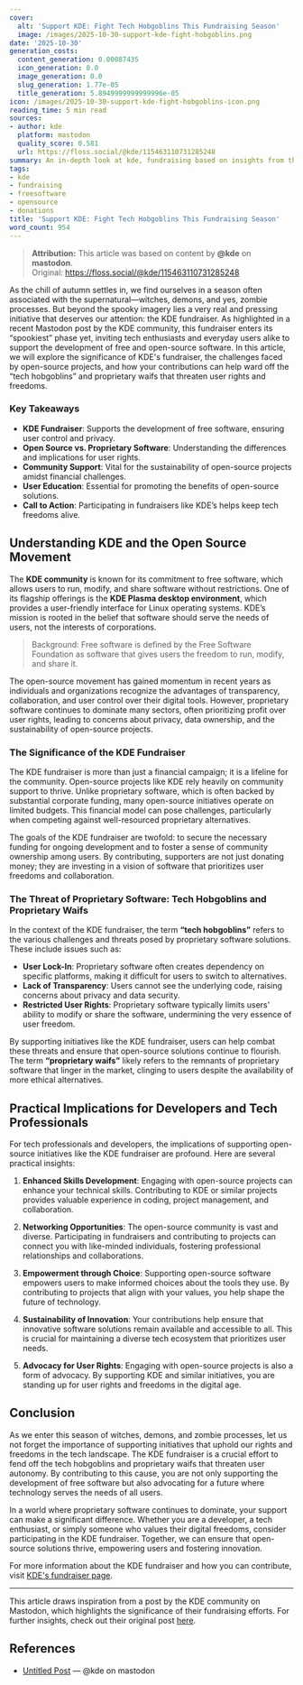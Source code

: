 ```yaml
---
cover:
  alt: 'Support KDE: Fight Tech Hobgoblins This Fundraising Season'
  image: /images/2025-10-30-support-kde-fight-hobgoblins.png
date: '2025-10-30'
generation_costs:
  content_generation: 0.00087435
  icon_generation: 0.0
  image_generation: 0.0
  slug_generation: 1.77e-05
  title_generation: 5.8949999999999996e-05
icon: /images/2025-10-30-support-kde-fight-hobgoblins-icon.png
reading_time: 5 min read
sources:
- author: kde
  platform: mastodon
  quality_score: 0.581
  url: https://floss.social/@kde/115463110731285248
summary: An in-depth look at kde, fundraising based on insights from the tech community.
tags:
- kde
- fundraising
- freesoftware
- opensource
- donations
title: 'Support KDE: Fight Tech Hobgoblins This Fundraising Season'
word_count: 954
---
```


> **Attribution:** This article was based on content by **@kde** on **mastodon**.  
> Original: https://floss.social/@kde/115463110731285248

As the chill of autumn settles in, we find ourselves in a season often associated with the supernatural—witches, demons, and yes, zombie processes. But beyond the spooky imagery lies a very real and pressing initiative that deserves our attention: the KDE fundraiser. As highlighted in a recent Mastodon post by the KDE community, this fundraiser enters its “spookiest” phase yet, inviting tech enthusiasts and everyday users alike to support the development of free and open-source software. In this article, we will explore the significance of KDE's fundraiser, the challenges faced by open-source projects, and how your contributions can help ward off the “tech hobgoblins” and proprietary waifs that threaten user rights and freedoms.

### Key Takeaways
- **KDE Fundraiser**: Supports the development of free software, ensuring user control and privacy.
- **Open Source vs. Proprietary Software**: Understanding the differences and implications for user rights.
- **Community Support**: Vital for the sustainability of open-source projects amidst financial challenges.
- **User Education**: Essential for promoting the benefits of open-source solutions.
- **Call to Action**: Participating in fundraisers like KDE’s helps keep tech freedoms alive.

## Understanding KDE and the Open Source Movement

The **KDE community** is known for its commitment to free software, which allows users to run, modify, and share software without restrictions. One of its flagship offerings is the **KDE Plasma desktop environment**, which provides a user-friendly interface for Linux operating systems. KDE’s mission is rooted in the belief that software should serve the needs of users, not the interests of corporations.

> Background: Free software is defined by the Free Software Foundation as software that gives users the freedom to run, modify, and share it.

The open-source movement has gained momentum in recent years as individuals and organizations recognize the advantages of transparency, collaboration, and user control over their digital tools. However, proprietary software continues to dominate many sectors, often prioritizing profit over user rights, leading to concerns about privacy, data ownership, and the sustainability of open-source projects.

### The Significance of the KDE Fundraiser

The KDE fundraiser is more than just a financial campaign; it is a lifeline for the community. Open-source projects like KDE rely heavily on community support to thrive. Unlike proprietary software, which is often backed by substantial corporate funding, many open-source initiatives operate on limited budgets. This financial model can pose challenges, particularly when competing against well-resourced proprietary alternatives.

The goals of the KDE fundraiser are twofold: to secure the necessary funding for ongoing development and to foster a sense of community ownership among users. By contributing, supporters are not just donating money; they are investing in a vision of software that prioritizes user freedoms and collaboration.

### The Threat of Proprietary Software: Tech Hobgoblins and Proprietary Waifs

In the context of the KDE fundraiser, the term **“tech hobgoblins”** refers to the various challenges and threats posed by proprietary software solutions. These include issues such as:

- **User Lock-In**: Proprietary software often creates dependency on specific platforms, making it difficult for users to switch to alternatives.
- **Lack of Transparency**: Users cannot see the underlying code, raising concerns about privacy and data security.
- **Restricted User Rights**: Proprietary software typically limits users' ability to modify or share the software, undermining the very essence of user freedom.

By supporting initiatives like the KDE fundraiser, users can help combat these threats and ensure that open-source solutions continue to flourish. The term **“proprietary waifs”** likely refers to the remnants of proprietary software that linger in the market, clinging to users despite the availability of more ethical alternatives.

## Practical Implications for Developers and Tech Professionals

For tech professionals and developers, the implications of supporting open-source initiatives like the KDE fundraiser are profound. Here are several practical insights:

1. **Enhanced Skills Development**: Engaging with open-source projects can enhance your technical skills. Contributing to KDE or similar projects provides valuable experience in coding, project management, and collaboration.

2. **Networking Opportunities**: The open-source community is vast and diverse. Participating in fundraisers and contributing to projects can connect you with like-minded individuals, fostering professional relationships and collaborations.

3. **Empowerment through Choice**: Supporting open-source software empowers users to make informed choices about the tools they use. By contributing to projects that align with your values, you help shape the future of technology.

4. **Sustainability of Innovation**: Your contributions help ensure that innovative software solutions remain available and accessible to all. This is crucial for maintaining a diverse tech ecosystem that prioritizes user needs.

5. **Advocacy for User Rights**: Engaging with open-source projects is also a form of advocacy. By supporting KDE and similar initiatives, you are standing up for user rights and freedoms in the digital age.

## Conclusion

As we enter this season of witches, demons, and zombie processes, let us not forget the importance of supporting initiatives that uphold our rights and freedoms in the tech landscape. The KDE fundraiser is a crucial effort to fend off the tech hobgoblins and proprietary waifs that threaten user autonomy. By contributing to this cause, you are not only supporting the development of free software but also advocating for a future where technology serves the needs of all users.

In a world where proprietary software continues to dominate, your support can make a significant difference. Whether you are a developer, a tech enthusiast, or simply someone who values their digital freedoms, consider participating in the KDE fundraiser. Together, we can ensure that open-source solutions thrive, empowering users and fostering innovation.

For more information about the KDE fundraiser and how you can contribute, visit [KDE's fundraiser page](https://kde.org/fundraisers/yearend2025/).

---

This article draws inspiration from a post by the KDE community on Mastodon, which highlights the significance of their fundraising efforts. For further insights, check out their original post [here](https://floss.social/@kde/115463110731285248).

## References

- [Untitled Post](https://floss.social/@kde/115463110731285248) — @kde on mastodon